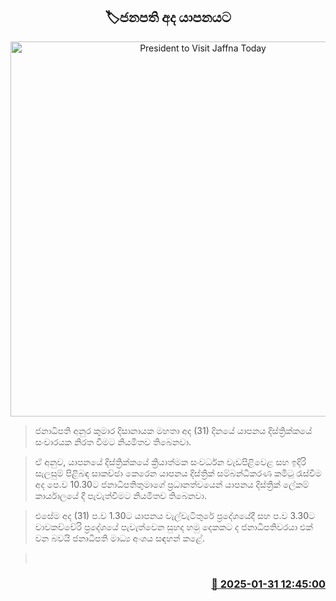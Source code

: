 <p align='center'><b><h2 align='center' title='President to Visit Jaffna Today'>🏷ජනපති අද යාපනයට</h2></b></p>
<p align='center'><img src='https://helakuru.sgp1.cdn.digitaloceanspaces.com/esana/images/lib/anura-president-new-thumb.jpg' width='600' alt='President to Visit Jaffna Today'></p>

> ජනාධිපති අනුර කුමාර දිසානායක මහතා අද (31) දිනයේ යාපනය දිස්ත්‍රික්කයේ සංචාරයක නිරත වීමට නියමිතව තිබෙනවා.

> ඒ අනුව, යාපනයේ දිස්ත්‍රික්කයේ ක්‍රියාත්මක සංවර්ධන වැඩපිළිවෙළ සහ ඉදිරි සැලසුම් පිළිබඳ සාකච්ඡා කෙරෙන යාපනය දිස්ත්‍රික් සම්බන්ධීකරණ කමිටු රැස්වීම අද පෙ.ව 10.30ට ජනාධිපතිතුමාගේ ප්‍රධානත්වයෙන් යාපනය දිස්ත්‍රික් ලේකම් කාර්යාලයේ දී පැවැත්වීමට නියමිතව තිබෙනවා.

> එසේම අද (31) ප.ව 1.30ට යාපනය වැල්වැටිතුරේ ප්‍රදේශයේදී සහ ප.ව 3.30ට චාවකච්චේරි ප්‍රදේශයේ පැවැත්වෙන සුහද හමු දෙකකට ද ජනාධිපතිවරයා එක් වන බවයි ජනාධිපති මාධ්‍ය අංශය සඳහන් කළේ.

>  



<h3 align='right'><a href='https://www.helakuru.lk/esana/p/107055/'>📅 2025-01-31 12:45:00</a></h3>
